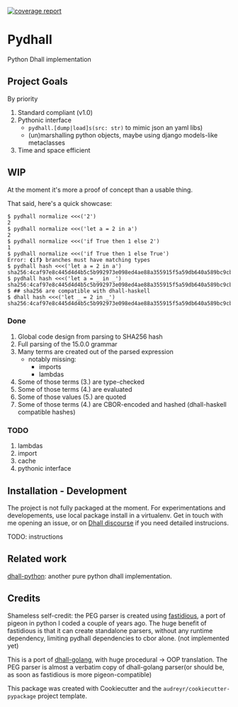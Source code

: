 [![coverage report](https://gitlab.com/lisael/pydhall/badges/master/coverage.svg)](https://gitlab.com/lisael/pydhall/-/commits/master)

# Pydhall

Python Dhall implementation

## Project Goals

By priority

1. Standard compliant (v1.0)
2. Pythonic interface
   - `pydhall.[dump|load]s(src: str)` to mimic json an yaml libs)
   - (un)marshalling python objects, maybe using django models-like metaclasses
3. Time and space efficient

## WIP

At the moment it's more a proof of concept than a usable thing.

That said, here's a quick showcase:

```
$ pydhall normalize <<<('2')              
2
$ pydhall normalize <<<('let a = 2 in a')
2
$ pydhall normalize <<<('if True then 1 else 2')
1
$ pydhall normalize <<<('if True then 1 else True')
Error: ❰if❱ branches must have matching types
$ pydhall hash <<<('let a = 2 in a')   
sha256:4caf97e8c445d4d4b5c5b992973e098ed4ae88a355915f5a59db640a589bc9cb
$ pydhall hash <<<('let a = _ in _')   
sha256:4caf97e8c445d4d4b5c5b992973e098ed4ae88a355915f5a59db640a589bc9cb
$ ## sha256 are compatible with dhall-haskell
$ dhall hash <<<('let _ = 2 in _') 
sha256:4caf97e8c445d4d4b5c5b992973e098ed4ae88a355915f5a59db640a589bc9cb
```

### Done

1. Global code design from parsing to SHA256 hash
2. Full parsing of the 15.0.0 grammar
3. Many terms are created out of the parsed expression
   - notably missing:
     - imports
     - lambdas
4. Some of those terms (3.) are type-checked
5. Some of those terms (4.) are evaluated
6. Some of those values (5.) are quoted
7. Some of those terms (4.) are CBOR-encoded and hashed (dhall-haskell compatible hashes)

### TODO

1. lambdas
2. import
3. cache
4. pythonic interface

## Installation - Development

The project is not fully packaged at the moment. For experimentations and
developements, use local package install in a virtualenv. Get in touch
with me opening an issue, or on [Dhall discourse](https://discourse.dhall-lang.org/)
if you need detailed instrucions.

TODO: instructions

## Related work

[dhall-python](https://github.com/SupraSummus/dhall-python): another pure python
dhall implementation.

## Credits

Shameless self-credit: the PEG parser is created using [fastidious](https://github.com/lisael/fastidious/),
a port of pigeon in python I coded a couple of years ago. The huge benefit of
fastidious is that it can create standalone parsers, without any runtime dependency, limiting
pydhall dependencies to cbor alone. (not implemented yet)

This is a port of [dhall-golang](https://github.com/philandstuff/dhall-golang),
with huge procedural -> OOP translation. The PEG parser is  almost a verbatim
copy of dhall-golang parser(or should be, as soon as fastidious is more pigeon-compatible)

This package was created with Cookiecutter and the `audreyr/cookiecutter-pypackage` project template.
